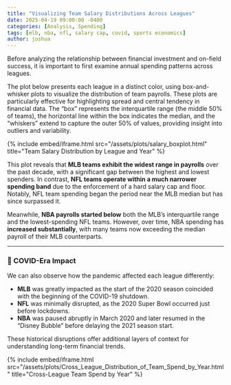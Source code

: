 ```yaml
---
title: "Visualizing Team Salary Distributions Across Leagues"
date: 2025-04-19 09:00:00 -0400
categories: [Analysis, Spending]
tags: [mlb, nba, nfl, salary cap, covid, sports economics]
author: joshua
---
```


Before analyzing the relationship between financial investment and on-field success, it is important to first examine annual spending patterns across leagues.

The plot below presents each league in a distinct color, using box-and-whisker plots to visualize the distribution of team payrolls. These plots are particularly effective for highlighting spread and central tendency in financial data. The “box” represents the interquartile range (the middle 50% of teams), the horizontal line within the box indicates the median, and the “whiskers” extend to capture the outer 50% of values, providing insight into outliers and variability.

{% include embed/iframe.html src="/assets/plots/salary_boxplot.html" title="Team Salary Distribution by League and Year" %}

This plot reveals that **MLB teams exhibit the widest range in payrolls** over the past decade, with a significant gap between the highest and lowest spenders. In contrast, **NFL teams operate within a much narrower spending band** due to the enforcement of a hard salary cap and floor. Notably, NFL team spending began the period near the MLB median but has since surpassed it.

Meanwhile, **NBA payrolls started below** both the MLB’s interquartile range and the lowest-spending NFL teams. However, over time, NBA spending has **increased substantially**, with many teams now exceeding the median payroll of their MLB counterparts.

---

### 🦠 COVID-Era Impact

We can also observe how the pandemic affected each league differently:

- **MLB** was greatly impacted as the start of the 2020 season coincided with the beginning of the COVID-19 shutdown.
- **NFL** was minimally disrupted, as the 2020 Super Bowl occurred just before lockdowns.
- **NBA** was paused abruptly in March 2020 and later resumed in the “Disney Bubble” before delaying the 2021 season start.

These historical disruptions offer additional layers of context for understanding long-term financial trends.

{% include embed/iframe.html 
   src="/assets/plots/Cross_League_Distribution_of_Team_Spend_by_Year.html" 
   title="Cross-League Team Spend by Year" %}



